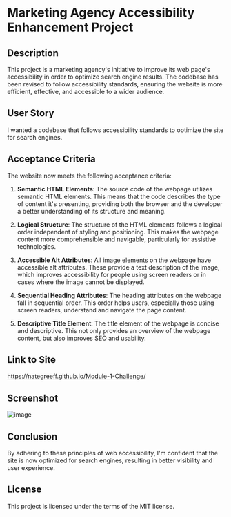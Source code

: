 # Marketing Agency Accessibility Enhancement Project

## Description

This project is a marketing agency's initiative to improve its web page's accessibility in order to optimize search engine results. The codebase has been revised to follow accessibility standards, ensuring the website is more efficient, effective, and accessible to a wider audience.

## User Story

I wanted a codebase that follows accessibility standards to optimize the site for search engines.

## Acceptance Criteria

The website now meets the following acceptance criteria:

1. **Semantic HTML Elements**: The source code of the webpage utilizes semantic HTML elements. This means that the code describes the type of content it's presenting, providing both the browser and the developer a better understanding of its structure and meaning.

2. **Logical Structure**: The structure of the HTML elements follows a logical order independent of styling and positioning. This makes the webpage content more comprehensible and navigable, particularly for assistive technologies.

3. **Accessible Alt Attributes**: All image elements on the webpage have accessible alt attributes. These provide a text description of the image, which improves accessibility for people using screen readers or in cases where the image cannot be displayed.

4. **Sequential Heading Attributes**: The heading attributes on the webpage fall in sequential order. This order helps users, especially those using screen readers, understand and navigate the page content.

5. **Descriptive Title Element**: The title element of the webpage is concise and descriptive. This not only provides an overview of the webpage content, but also improves SEO and usability.

## Link to Site

https://nategreeff.github.io/Module-1-Challenge/

## Screenshot

![image](https://github.com/NateGreeff/Module-1-Challenge/assets/21099065/bd9c645e-5a31-47cc-af50-7976cd5e5a96)


## Conclusion

By adhering to these principles of web accessibility, I'm confident that the site is now optimized for search engines, resulting in better visibility and user experience.

## License

This project is licensed under the terms of the MIT license.
